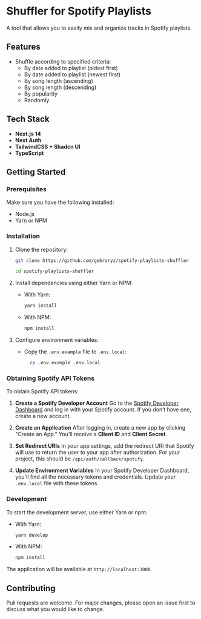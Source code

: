 # Shuffler for Spotify Playlists

A tool that allows you to easily mix and organize tracks in Spotify playlists.

## Features

- Shuffle according to specified criteria:
  - By date added to playlist (oldest first)
  - By date added to playlist (newest first)
  - By song length (ascending)
  - By song length (descending)
  - By popularity
  - Randomly

## Tech Stack

- **Next.js 14**
- **Next Auth**
- **TailwindCSS + Shadcn UI**
- **TypeScript**

## Getting Started

### Prerequisites

Make sure you have the following installed:

- Node.js
- Yarn or NPM

### Installation

1. Clone the repository:

   ```bash
   git clone https://github.com/gebraryz/spotify-playlists-shuffler

   cd spotify-playlists-shuffler
   ```
2. Install dependencies using either Yarn or NPM:

    * With Yarn:

      ```bash
      yarn install
      ```

    * With NPM:

      ```bash
      npm install
      ```

3. Configure environment variables:
    * Copy the `.env.example` file to `.env.local`:

      ```bash
        cp .env.example .env.local
      ```

### Obtaining Spotify API Tokens

To obtain Spotify API tokens:

1. **Create a Spotify Developer Account**
   Go to the [Spotify Developer Dashboard](https://developer.spotify.com/dashboard/login) and log in with your Spotify account. If you don’t have one, create a new account.

2. **Create an Application**
   After logging in, create a new app by clicking "Create an App." You’ll receive a **Client ID** and **Client Secret**.

3. **Set Redirect URIs**
   In your app settings, add the redirect URI that Spotify will use to return the user to your app after authorization. For your project, this should be `/api/auth/callback/spotify`.

4. **Update Environment Variables**
   In your Spotify Developer Dashboard, you'll find all the necessary tokens and credentials. Update your `.env.local` file with these tokens.

### Development

To start the development server, use either Yarn or npm:

* With Yarn:

  ```bash
  yarn develop
  ```

* With NPM:

  ```bash
  npm install
  ```

The application will be available at `http://localhost:3000`.

## Contributing

Pull requests are welcome. For major changes, please open an issue first to discuss what you would like to change.
